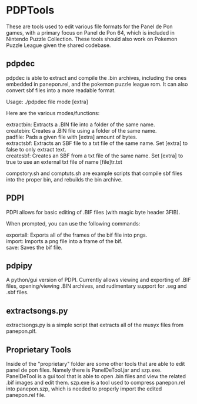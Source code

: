 # PDPTools

These are tools used to edit various file formats for the Panel de Pon games, with a primary focus on Panel de Pon 64, which is included in Nintendo Puzzle Collection. These tools should also work on Pokemon Puzzle League given the shared codebase.

## pdpdec

pdpdec is able to extract and compile the .bin archives, including the ones embedded in panepon.rel, and the pokemon puzzle league rom. It can also convert sbf files into a more readable format.

Usage: ./pdpdec file mode [extra] 

Here are the various modes/functions: 

extractbin: Extracts a .BIN file into a folder of the same name.  
createbin: Creates a .BIN file using a folder of the same name.  
padfile: Pads a given file with [extra] amount of bytes.  
extractsbf: Extracts an SBF file to a txt file of the same name. Set [extra] to false to only extract text.  
createsbf: Creates an SBF from a txt file of the same name. Set [extra] to true to use an external txt file of name [file]tr.txt 

compstory.sh and comptuts.sh are example scripts that compile sbf files into the proper bin, and rebuilds the bin archive.

## PDPI

PDPI allows for basic editing of .BIF files (with magic byte header 3FIB).

When prompted, you can use the following commands:

exportall: Exports all of the frames of the bif file into pngs.  
import: Imports a png file into a frame of the bif.  
save: Saves the bif file.  

## pdpipy

A python/gui version of PDPI. Currently allows viewing and exporting of .BIF files, opening/viewing .BIN archives, and rudimentary support for .seg and .sbf files.

## extractsongs.py

extractsongs.py is a simple script that extracts all of the musyx files from panepon.plf.

## Proprietary Tools

Inside of the "proprietary" folder are some other tools that are able to edit panel de pon files. Namely there is PanelDeTool.jar and szp.exe. PanelDeTool is a gui tool that is able to open .bin files and view the related .bif images and edit them. szp.exe is a tool used to compress panepon.rel into panepon.szp, which is needed to properly import the edited panepon.rel file.